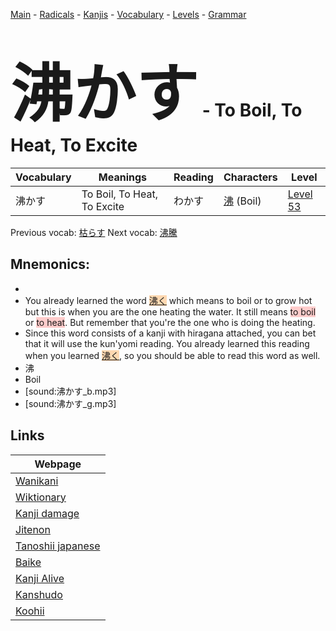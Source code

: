 <style> bigfont {font-size: 100px}</style>
[Main](../README.md) -
[Radicals](../radicals.md) -
[Kanjis](../kanjis.md) -
[Vocabulary](../vocabulary.md) -
[Levels](../levels.md) -
[Grammar](../grammar.md)
# <bigfont> 沸かす</bigfont> - To Boil, To Heat, To Excite 

| Vocabulary | Meanings | Reading | Characters | Level |
| --- | --- | --- | --- | --- |
| 沸かす | To Boil, To Heat, To Excite | わかす |  [沸](../kanjis/沸.md) (Boil) | [Level 53](../levels/wk_level53.md) |

Previous vocab: [枯らす](枯らす.md) Next vocab: [沸騰](沸騰.md) 

## Mnemonics:

* 
* You already learned the word <span style="background-color:#fed8b1"> [沸く](https://jisho.org/search/沸く)</span> which means to boil or to grow hot but this is when you are the one heating the water. It still means <span style="background-color:#ffcccb"> to boil</span> or <span style="background-color:#ffcccb"> to heat</span>. But remember that you're the one who is doing the heating.
* Since this word consists of a kanji with hiragana attached, you can bet that it will use the kun'yomi reading. You already learned this reading when you learned <span style="background-color:#fed8b1"> [沸く](https://jisho.org/search/沸く)</span>, so you should be able to read this word as well.
* 沸
* Boil
* [sound:沸かす_b.mp3]
* [sound:沸かす_g.mp3]


## Links 

| Webpage |
| --- |
| [Wanikani          ](https://www.wanikani.com/kanji/沸かす) |
| [Wiktionary        ](https://en.wiktionary.org/wiki/沸かす) |
| [Kanji damage      ](http://www.kanjidamage.com/kanji/search?utf8=✓&q=沸かす) |
| [Jitenon           ](https://jitenon.com/kanji/沸かす) |
| [Tanoshii japanese ](https://www.tanoshiijapanese.com/dictionary/kanji.cfm?k=沸かす) |
| [Baike             ](https://baike.baidu.com/item/沸かす) |
| [Kanji Alive       ](https://app.kanjialive.com/沸かす) |
| [Kanshudo          ](https://www.kanshudo.com/searchmn?q=沸かす) |
| [Koohii            ](https://kanji.koohii.com/study/kanji/沸かす) |
